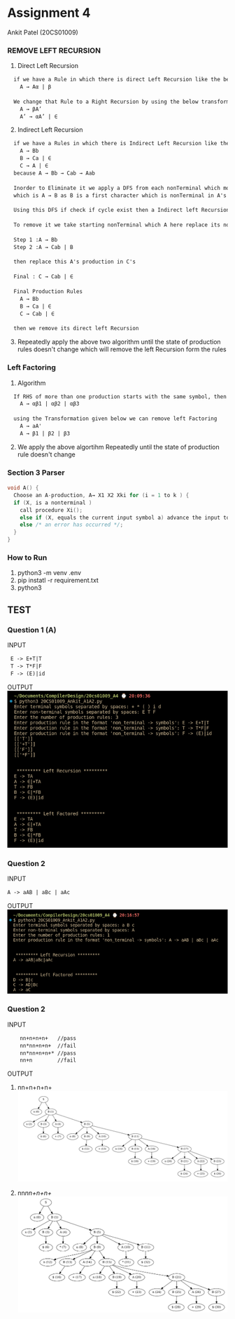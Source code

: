 
# Assignment 4 
Ankit Patel (20CS01009)



### REMOVE LEFT RECURSION
1. Direct Left Recursion
  ```html
    if we have a Rule in which there is direct Left Recursion like the below example
      A → Aα | β

    We change that Rule to a Right Recursion by using the below transformation
      A → βA’
      A’ → αA’ | ∈
  ```

2. Indirect Left Recursion
  ```html
    if we have a Rules in which there is Indirect Left Recursion like the below example
      A → Bb
      B → Ca | ∈
      C → A | ∈
    because A → Bb → Cab → Aab 

    Inorder to Eliminate it we apply a DFS from each nonTerminal which moves to the first nonTerminal if any across a production rule 
    which is A → B as B is a first character which is nonTerminal in A's rule

    Using this DFS if check if cycle exist then a Indirect left Recursion exists

    To remove it we take starting nonTerminal which A here replace its nonTerminal along the cycle by their production Rules

    Step 1 :A → Bb
    Step 2 :A → Cab | B

    then replace this A's production in C's

    Final : C → Cab | ∈

    Final Production Rules 
      A → Bb
      B → Ca | ∈
      C → Cab | ∈

    then we remove its direct left Recursion

  ```
3. Repeatedly apply the above two algorithm until the state of production rules doesn't change which will remove the left Recursion form the rules 


### Left Factoring

1. Algorithm
```html
  If RHS of more than one production starts with the same symbol, then such a grammar is called as Grammar With Common Prefixes
    A → αβ1 | αβ2 | αβ3
  
  using the Transformation given below we can remove left Factoring
    A → aA' 
    A → β1 | β2 | β3

```

2. We apply the above algortihm Repeatedly until the state of production rule doesn't change

### Section 3 Parser

``` C
void A() {
  Choose an A-production, A→ X1 X2 Xki for (i = 1 to k ) {
  if (X, is a nonterminal )
    call procedure Xi();
    else if (X, equals the current input symbol a) advance the input to the next symbol;
    else /* an error has occurred */;
  }
}
```

### How to Run

1. python3 -m venv .env
2. pip instatl -r requirement.txt
3. python3 <fileName>


## TEST

### Question 1 (A)
INPUT
```txt
 E -> E+T|T
 T -> T*F|F
 F -> (E)|id
```
OUTPUT
![image](./A1.png)

### Question 2
INPUT
```txt
A -> aAB | aBc | aAc
```
OUTPUT
![image](./A2.png)


### Question 2
INPUT
```txt
    nn+n+n+n+   //pass
    nn*nn+n+n+  //fail
    nn*nn+n+n+* //pass
    nn+n        //fail
```
OUTPUT
1. nn+n+n+n+
![image](./A3.png)

2. nn*nn+n+n+*
![image](./A3_2.png)


